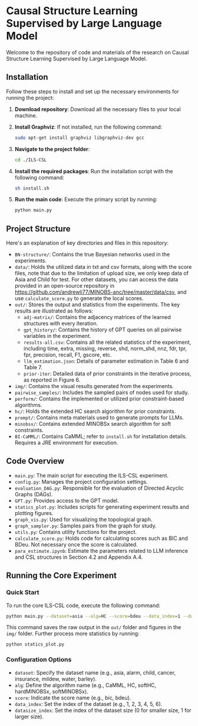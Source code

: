 # Causal Structure Learning Supervised by Large Language Model

Welcome to the repository of code and materials of the research on Causal Structure Learning Supervised by Large Language Model.

## Installation

Follow these steps to install and set up the necessary environments for running the project:

1. **Download repository**: Download all the necessary files to your local machine.

2. **Install Graphviz**: If not installed, run the following command:

   ```bash
   sudo apt-get install graphviz libgraphviz-dev gcc
   ```

3. **Navigate to the project folder**:

   ```bash
   cd ./ILS-CSL
   ```

4. **Install the required packages**: Run the installation script with the following command:

   ```bash
   sh install.sh
   ```

5. **Run the main code**: Execute the primary script by running:

   ```bash
   python main.py
   ```

## Project Structure

Here's an explanation of key directories and files in this repository:

- `BN-structure/`: Contains the true Bayesian networks used in the experiments.
- `data/`: Holds the utilized data in txt and csv formats, along with the score files, note that due to the limitation of upload size, we only keep data of Asia and Child for test.
  For other datasets, you can access the data provided in an open-source repository in https://github.com/andrewli77/MINOBS-anc/tree/master/data/csv, and use `calculate_score.py` to generate the local scores.
- `out/`: Stores the output and statistics from the experiments. The key results are illustrated as follows:
  - `adj-matrix/`: Contains the adjacency matrices of the learned structures with every iteration.
  - `gpt_history/`: Contains the history of GPT queries on all pairwise variables in the experiment.
  - `results-all.csv`: Contains all the related statistics of the experiment, including time, extra, missing, reverse, shd, norm_shd, nnz, fdr, tpr, fpr, precision, recall, F1, gscore, etc.
  - `llm_extimation.json`: Details of parameter estimation in Table 6 and Table 7.
  - `prior-iter`: Detailed data of prior constraints in the iterative process, as reported in Figure 6.
- `img/`: Contains the visual results generated from the experiments.
- `pairwise_samples/`: Includes the sampled pairs of nodes used for study.
- `perform/`: Contains the implemented or utilized prior constraint-based algorithms.
- `hc/`: Holds the extended HC search algorithm for prior constraints.
- `prompt/`: Contains meta materials used to generate prompts for LLMs.
- `minobsx/`: Contains extended MINOBSx search algorithm for soft constraints.
- `BI-CaMML/`: Contains CaMML; refer to `install.sh` for installation details. Requires a JRE environment for execution.

## Code Overview

- `main.py`: The main script for executing the ILS-CSL experiment.
- `config.py`: Manages the project configuration settings.
- `evaluation_DAG.py`: Responsible for the evaluation of Directed Acyclic Graphs (DAGs).
- `GPT.py`: Provides access to the GPT model.
- `statics_plot.py`: Includes scripts for generating experiment results and plotting figures.
- `graph_vis.py`: Used for visualizing the topological graph.
- `graph_sampler.py`: Samples pairs from the graph for study.
- `utils.py`: Contains utility functions for the project.
- `calculate_score.py`: Holds code for calculating scores such as BIC and BDeu. Not necessary once the score is calculated.
- `para_estimate.ipynb`: Estimate the parameters related to LLM inference and CSL structures in Section 4.2 and Appendix A.4.

## Running the Core Experiment

### Quick Start

To run the core ILS-CSL code, execute the following command:

```bash
python main.py --dataset=asia --alg=HC --score=bdeu --data_index=1 --datasize_index=0
```

This command saves the raw output in the `out/` folder and figures in the `img/` folder. Further process more statistics by running:

```bash
python statics_plot.py
```

### Configuration Options

- `dataset`: Specify the dataset name (e.g., asia, alarm, child, cancer, insurance, mildew, water, barley).
- `alg`: Define the algorithm name (e.g., CaMML, HC, softHC, hardMINOBSx, softMINOBSx).
- `score`: Indicate the score name (e.g., bic, bdeu).
- `data_index`: Set the index of the dataset (e.g., 1, 2, 3, 4, 5, 6).
- `datasize_index`: Set the index of the dataset size (0 for smaller size, 1 for larger size).

